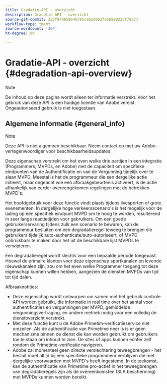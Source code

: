 ```yaml
---
title: Gradatie-API - overzicht
description: Gradatie-API - overzicht
source-git-commit: 326f97d058646795cab5d062fa5b980235f7da37
workflow-type: tm+mt
source-wordcount: '364'
ht-degree: 0%

---
```



# Gradatie-API - overzicht {#degradation-api-overview}

>[!NOTE]
>
>De inhoud op deze pagina wordt alleen ter informatie verstrekt. Voor het gebruik van deze API is een huidige licentie van Adobe vereist. Ongeautoriseerd gebruik is niet toegestaan.

## Algemene informatie {#general_info}

>[!NOTE]
>
>Deze API is niet algemeen beschikbaar. Neem contact op met uw Adobe-vertegenwoordiger voor beschikbaarheidsupdates.

Deze eigenschap verstrekt om het even welke drie partijen in een integratie (Programmers, MVPDs, en Adobe) met de capaciteit om specifieke eindpunten van de Authentificatie en van de Vergunning tijdelijk over te slaan MVPD. Meestal is het de programmeur die een dergelijke actie initieert, maar ongeacht wie een afbraakgebeurtenis activeert, is de actie afhankelijk van eerder overeengekomen regelingen met de betrokken MVPD&#39;s.

Het hoofdgebruik voor deze functie vindt plaats tijdens livesporten of grote evenementen. In dergelijke hoge verkeersscenario&#39;s is het mogelijk voor de lading op een specifiek eindpunt MVPD om te hoog te worden, resulterend in zeer lange reactietijden voor gebruikers. Om een goede gebruikerservaring tijdens zulk een scenario te bewaren, kan de programmeur besluiten om een degradatieregel teweeg te brengen die gebruikers tijdelijk auto-authenticate/auto-autoriseert, of MVPD onbruikbaar te maken door het uit de beschikbare lijst MVPDs te verwijderen.

Een degradatieregel wordt slechts voor een bepaalde periode toegepast. Hoewel de primaire klanten voor deze eigenschap sportkanalen en levende nieuwskanalen zijn, zou om het even welke Programmer toegang tot deze eigenschap kunnen willen hebben, aangezien de diensten MVPDs van tijd tot tijd dalen.

Afbraaknotities:

* Deze eigenschap wordt ontworpen om samen met het gebruik controle API worden gebruikt, die informatie in real time over het aantal voor authentificaties en vergunningen per MVPD, gemiddelde vergunningsvertraging, en andere metriek nodig voor een volledig de dienstoverzicht verstrekt.
* Met deze functie kunt u de Adobe Primetim-verificatieservice niet omzeilen. Als de authentificatie van Primetime neer is is er geen mechanisme binnen de dienst die kan worden gebruikt om gebruikers toe te staan om inhoud te zien. De sites of apps kunnen echter zelf rondom de Primetime-verificatie navigeren.
* Adobe zal momenteel geen directe verslechtering teweegbrengen - het besluit moet altijd bij een specifieke programmeur verblijven die met dergelijke voorwaarden met MVPD&#39;s heeft ingestemd. In de toekomst, kan de authentificatie van Primetime pro-actief in het teweegbrengen van degradatieregels zijn als de overeenkomsten (SLA bescherming) met MVPDs kunnen worden bereikt.

<!--
## Related Information {#related}

- [ESM API](/help/authentication/entitlement-service-monitoring-api.md)
- [Server-side Metrics](/help/authentication/understanding-serverside-metrics.md)
-->